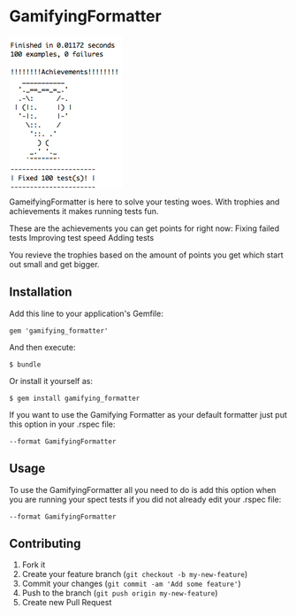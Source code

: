 # GamifyingFormatter
![Achievements and Trophies](/achievement.png)

GameifyingFormatter is here to solve your testing woes. With trophies and achievements it makes running tests fun.

These are the achievements you can get points for right now:
Fixing failed tests
Improving test speed
Adding tests

You revieve the trophies based on the amount of points you get which start out small and get bigger.

## Installation

Add this line to your application's Gemfile:

    gem 'gamifying_formatter'

And then execute:

    $ bundle

Or install it yourself as:

    $ gem install gamifying_formatter

If you want to use the Gamifying Formatter as your default formatter just put this option in your .rspec file:

    --format GamifyingFormatter

## Usage

To use the GamifyingFormatter all you need to do is add this option when you are running your spect tests if you did not already edit your .rspec file:

    --format GamifyingFormatter

## Contributing

1. Fork it
2. Create your feature branch (`git checkout -b my-new-feature`)
3. Commit your changes (`git commit -am 'Add some feature'`)
4. Push to the branch (`git push origin my-new-feature`)
5. Create new Pull Request
